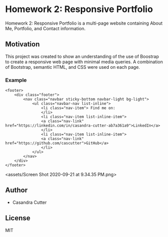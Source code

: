 # Homework 2: Responsive Portfolio
Homework 2: Responsive Portfolio is a multi-page website containing About Me, Portfolio, and Contact information.

## Motivation
This project was created to show an understanding of the use of Boostrap to create a responsive web page with minimal media queries. A combination of Bootstrap, semantic HTML, and CSS were used on each page.

### Example
```
<footer>
    <div class="footer">
        <nav class="navbar sticky-bottom navbar-light bg-light">
            <ul class="navbar-nav list-inline">
                <li class="nav-item"> Find me on:
                </li>
                <li class="nav-item list-inline-item">
                <a class="nav-link" href="https://linkedin.com/in/casandra-cutter-ab7a361a9">LinkedIn</a>
                </li>
                <li class="nav-item list-inline-item">
                <a class="nav-link" href="https://github.com/cascutter">GitHub</a>
                </li>
            </ul>
        </nav>
    </div>
</footer>
```

<assets/Screen Shot 2020-09-21 at 9.34.35 PM.png>

## Author
* Casandra Cutter 


## License
MIT

